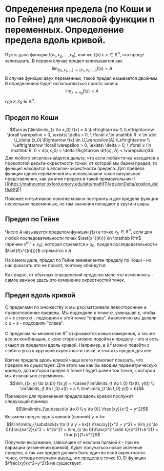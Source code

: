 # Определения предела (по Коши и по Гейне) для числовой функции n переменных. Определение предела вдоль кривой.
Пусть дана функция $f(x_1, x_2, \ldots, x_n)$, или же $f(x)$ с $x \in \mathbb R^n$, что проще записывать.
В первом случае предел записывается как
$$\lim_{(x_1, x_2, \ldots) \to (x'_1, x_2', \ldots)} f(x) = A$$
В случае функции двух переменных, такой предел называется *двойным*.
В определениях будет использоваться просто запись
$$\lim_{x \to x_0} f(x) = A$$
где $x, x_0 \in \mathbb R^n$.
## Предел по Коши
$$\array{\lim\limits_{x \to x_0} f(x) = A \Leftrightarrow \\ \Leftrightarrow \forall \varepsilon > 0, \exists\  \delta > 0, \ \forall x \in \mathbb R: x \in \dot U_\delta (x_0) \Rightarrow f(x) \in U_\varepsilon(A) \Leftrightarrow \\ \Leftrightarrow \forall \varepsilon > 0, \exists\  \delta > 0, \ \forall x \in \mathbb R: 0 < d(x,x_0) < \delta \Rightarrow d(f(x), A) < \varepsilon}$$
Для любого эпсилон найдется дельта, что если любая точка находится в проколотой дельта-окрестности точки, от которой мы берем предел, то функция находится в эпсилон-окрестности предела. Для предела функции одной переменной мы использовали такое визуальное представление, как ужатие предела в такой прямоугольник:
![[https://mathcenter.oxford.emory.edu/site/math111/epsilonDelta/epsilon_delta.png]]

Похожее интуитивное понятие можно построить и для предела функции нескольких переменных, но там значения попадают в круги и шары.
## Предел по Гейне
Число $A$ называется пределом функции $f(x)$ в точке $x_0 \in \mathbb R^n$, если для любой последовательности точек $\set{x^{(n)}} \in \mathbb R^n$ (причем $x^{(n)} \neq x_0$), которая стремится к $x_0$, предел последовательности $\set{f(x^{(n)})}$ стремится к $A$.

На самом деле, предел по Гейне эквивалентен пределу по Коши - но нас доказать это не просят, поэтому обойдутся.

Как видно, от обычных определений пределов мало что изменилось - самое важное здесь это изменение окрестностей точек.

## Предел вдоль кривой
С пределами по множеству $\mathbb R$ мы рассматривали левосторонние и правосторонние пределы. Мы подходили к точке $a$, уменьшая $\varepsilon$, чтобы $a + \varepsilon$ стало $a$ - подходили к этой точке "справа". Аналогично мы делали с $a - \varepsilon$ - подходили "слева".

С пределом на множестве $\mathbb R^n$ открываются новые измерения, а так же все их комбинации, с коих сторон можно подойти к пределу - это и есть смысл за пределом вдоль кривой. Например, в $\mathbb R^2$ можно подойти с любого угла к круговой окрестности точки, и считать предел для нее.

Взятие предела вдоль кривой чаще всего помогает показать, что предела не существует. Для этого мы как бы вводим параметрическую кривую, для которой предел в точке $t$ будет равен той точке, к которой мы изначально стремились.
$$\lim_{(x, y) \to (a,b)} f(x,y) = \cases{\lim\limits_{t \to t_0} f(x(t), y(t)) \\ \lim\limits_{t \to t_0} x(t) = a \\ \lim\limits_{t \to t_0} y(t) = b}$$
Примером для применения предела вдоль кривой послужит следующий пример:
$$\lim\limits_{\substack{x \to 0 \\ y \to 0}} \frac{xy}{x^2 + y^2}$$
Возьмем предел вдоль кривой (прямой) $y = kx$:
$$\lim\limits_{\substack{x \to 0 \\ y = kx}} \frac{xy}{x^2 + y^2} = \lim_{x \to 0}\frac{kx^2}{x^2 + k^2x^2} = \lim_{x \to 0}\frac{x^2 \cdot k}{x^2(1+k^2)} = \frac{k}{1+k^2}$$
Получили выражение, зависящее от наклона прямой $k$ - при ее вариации (изменении кривой), будет получаться новое значение предела, а так как предел должен быть един во всей окрестности точек, отсюда получаем вывод, что предела в точке $(0,0)$ функции $\frac{xy}{x^2+y^2}$ не существует.
